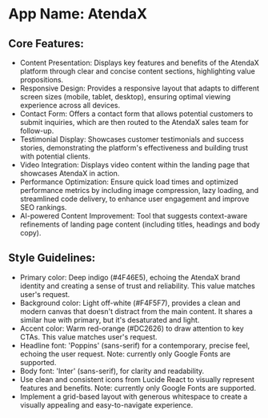 # **App Name**: AtendaX

## Core Features:

- Content Presentation: Displays key features and benefits of the AtendaX platform through clear and concise content sections, highlighting value propositions.
- Responsive Design: Provides a responsive layout that adapts to different screen sizes (mobile, tablet, desktop), ensuring optimal viewing experience across all devices.
- Contact Form: Offers a contact form that allows potential customers to submit inquiries, which are then routed to the AtendaX sales team for follow-up.
- Testimonial Display: Showcases customer testimonials and success stories, demonstrating the platform's effectiveness and building trust with potential clients.
- Video Integration: Displays video content within the landing page that showcases AtendaX in action.
- Performance Optimization: Ensure quick load times and optimized performance metrics by including image compression, lazy loading, and streamlined code delivery, to enhance user engagement and improve SEO rankings.
- AI-powered Content Improvement: Tool that suggests context-aware refinements of landing page content (including titles, headings and body copy).

## Style Guidelines:

- Primary color: Deep indigo (#4F46E5), echoing the AtendaX brand identity and creating a sense of trust and reliability. This value matches user's request.
- Background color: Light off-white (#F4F5F7), provides a clean and modern canvas that doesn't distract from the main content. It shares a similar hue with primary, but it's desaturated and light.
- Accent color: Warm red-orange (#DC2626) to draw attention to key CTAs. This value matches user's request.
- Headline font: 'Poppins' (sans-serif) for a contemporary, precise feel, echoing the user request. Note: currently only Google Fonts are supported.
- Body font: 'Inter' (sans-serif), for clarity and readability.
- Use clean and consistent icons from Lucide React to visually represent features and benefits. Note: currently only Google Fonts are supported.
- Implement a grid-based layout with generous whitespace to create a visually appealing and easy-to-navigate experience.